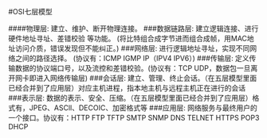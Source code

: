 #OSI七层模型
    
####物理层:
    建立、维护、断开物理连接。
###数据链路层:
    建立逻辑连接、进行硬件地址寻址、差错校验 等功能。 (将比特组合成字节进而组合成帧，用MAC地址访问介质，错误发现但不能纠正。)
###网络层:
    进行逻辑地址寻址，实现不同网络之间的路径选择。   (协议有：ICMP IGMP IP（IPV4 IPV6）)
###传输层:
    定义传输数据的协议端口号，以及流控和差错校验。(协议有：TCP UDP，数据包一旦离开网卡即进入网络传输层)
###会话层:
    建立、管理、终止会话。（在五层模型里面已经合并到了应用层）对应主机进程，指本地主机与远程主机正在进行的会话
###表示层:
    数据的表示、安全、压缩。（在五层模型里面已经合并到了应用层）格式有，JPEG、ASCll、DECOIC、加密格式等
###应用层:
    网络服务与最终用户的一个接口。协议有：HTTP FTP TFTP SMTP SNMP DNS TELNET HTTPS POP3 DHCP
    